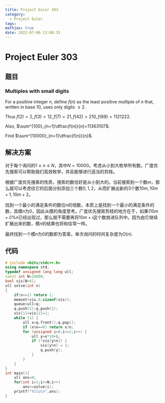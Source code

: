 ```yaml
---
title: Project Euler 303
category:
  - Project Euler
tags:
mathjax: true
date: 2022-07-06 13:08:33
---
```


<escape><!-- more --></escape>

# Project Euler 303

## 题目

### Multiples with small digits

For a positive integer $n$, define $f(n)$ as the least positive multiple of $n$ that, written in base $10$, uses only digits $\le 2$.

Thus $f(2)=2, f(3)=12, f(7)=21, f(42)=210, f(89)=1121222$.

Also, $\sum^{100}_{n=1}\dfrac{f(n)}{n}=11363107$.

Find $\sum^{10000}_{n=1}\dfrac{f(n)}{n}$.

## 解决方案

对于每个询问的$1\le n\le N$，其中$N=10000$。考虑从小到大枚举所有数。广度优先搜索可以帮助我们高效枚举，并且能够进行适当的剪枝。

根据广度优先搜素的性质，搜索的数恰好是从小到大的。当前搜索到一个数$m$，那么就可以考虑往它的后面分别添加三个数$0,1,2$，从而扩展出新的$3$个数$10m,10m+1,10m+2$。

找到一个最小的满足条件的数位$n$的倍数，本质上是找到一个最小的满足条件的数，其模$n$为$0$，因此从模的角度思考。广度优先搜索剪枝的地方在于，如果$(10m+i)\%n$已经出现过，那么就不需要再将$10m+i$这个数放进队列中。因为由它继续扩展出来的数，模$n$的结果也将和往常一样。

最终找到一个模$n$为$0$的数即为答案，单次询问的时间复杂度为$O(n)$.

## 代码

```C++
# include <bits/stdc++.h>
using namespace std;
typedef unsigned long long ull;
const int N=10000;
bool vis[N+4];
ull solve(int n)
{
    if(n<=2) return 1;
    memset(vis,0,sizeof(vis));
    queue<ull>q;
    q.push(1);q.push(2);
    vis[1]=vis[2]=1;
    while (1) {
        ull x=q.front();q.pop();
        if (x%n==0) return x/n;
        for (unsigned i=0;i<=2;i++) {
            ull y=x*10+i;
            if (!vis[y%n]) {
                vis[y%n] = 1;
                q.push(y);
            }
        }
    }
}
int main(){
    ull ans=0;
    for(int i=1;i<=N;i++)
        ans+=solve(i);
    printf("%llu\n",ans);
}

```
